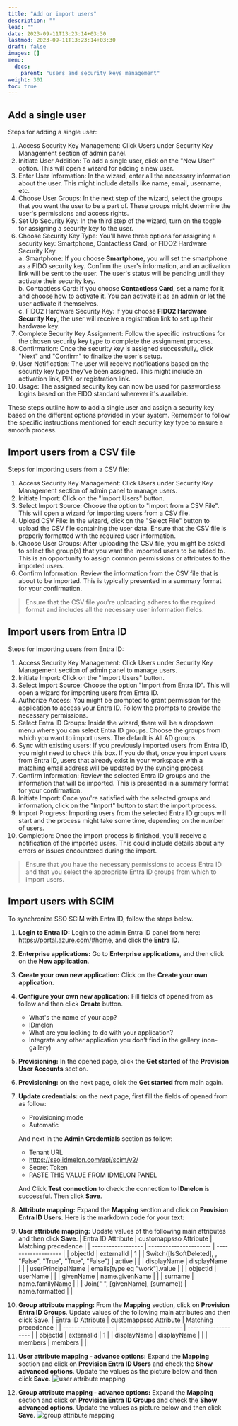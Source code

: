 ```yaml
---
title: "Add or import users"
description: ""
lead: ""
date: 2023-09-11T13:23:14+03:30
lastmod: 2023-09-11T13:23:14+03:30
draft: false
images: []
menu:
  docs:
    parent: "users_and_security_keys_management"
weight: 301
toc: true
---
```


## Add a single user

Steps for adding a single user:

1. Access Security Key Management: Click Users under Security Key Management section of admin panel.
2. Initiate User Addition: To add a single user, click on the "New User" option. This will open a wizard for adding a new user.
3. Enter User Information: In the wizard, enter all the necessary information about the user. This might include details like name, email, username, etc.
4. Choose User Groups: In the next step of the wizard, select the groups that you want the user to be a part of. These groups might determine the user's permissions and access rights.
5. Set Up Security Key: In the third step of the wizard, turn on the toggle for assigning a security key to the user.
6. Choose Security Key Type: You'll have three options for assigning a security key: Smartphone, Contactless Card, or FIDO2 Hardware Security Key.\
    a. Smartphone: If you choose **Smartphone**, you will set the smartphone as a FIDO security key. Confirm the user's information, and an activation link will be sent to the user. The user's status will be pending until they activate their security key.\
    b. Contactless Card: If you choose **Contactless Card**, set a name for it and choose how to activate it. You can activate it as an admin or let the user activate it themselves.\
    c. FIDO2 Hardware Security Key: If you choose **FIDO2 Hardware Security Key**, the user will receive a registration link to set up their hardware key.
7. Complete Security Key Assignment: Follow the specific instructions for the chosen security key type to complete the assignment process.
8. Confirmation: Once the security key is assigned successfully, click "Next" and "Confirm" to finalize the user's setup.
9. User Notification: The user will receive notifications based on the security key type they've been assigned. This might include an activation link, PIN, or registration link.
10. Usage: The assigned security key can now be used for passwordless logins based on the FIDO standard wherever it's available.

These steps outline how to add a single user and assign a security key based on the different options provided in your system. Remember to follow the specific instructions mentioned for each security key type to ensure a smooth process.

## Import users from a CSV file

Steps for importing users from a CSV file:

1. Access Security Key Management: Click Users under Security Key Management section of admin panel to manage users.
2. Initiate Import: Click on the "Import Users" button.
3. Select Import Source: Choose the option to "Import from a CSV File". This will open a wizard for importing users from a CSV file.
4. Upload CSV File: In the wizard, click on the "Select File" button to upload the CSV file containing the user data. Ensure that the CSV file is properly formatted with the required user information.
5. Choose User Groups: After uploading the CSV file, you might be asked to select the group(s) that you want the imported users to be added to. This is an opportunity to assign common permissions or attributes to the imported users.
6. Confirm Information: Review the information from the CSV file that is about to be imported. This is typically presented in a summary format for your confirmation.

> Ensure that the CSV file you're uploading adheres to the required format and includes all the necessary user information fields.

## Import users from Entra ID

Steps for importing users from Entra ID:

1. Access Security Key Management: Click Users under Security Key Management section of admin panel to manage users.
2. Initiate Import: Click on the "Import Users" button.
3. Select Import Source: Choose the option "Import from Entra ID". This will open a wizard for importing users from Entra ID.
4. Authorize Access: You might be prompted to grant permission for the application to access your Entra ID. Follow the prompts to provide the necessary permissions.
5. Select Entra ID Groups: Inside the wizard, there will be a dropdown menu where you can select Entra ID groups. Choose the groups from which you want to import users. The default is All AD groups.
6. Sync with existing users: If you previously imported users from Entra ID, you might need to check this box. If you do that, once you import users from Entra ID, users that already exist in your workspace with a matching email address will be updated by the syncing process
7. Confirm Information: Review the selected Entra ID groups and the information that will be imported. This is presented in a summary format for your confirmation.
8. Initiate Import: Once you're satisfied with the selected groups and information, click on the "Import" button to start the import process.
9. Import Progress: Importing users from the selected Entra ID groups will start and the process might take some time, depending on the number of users.
10. Completion: Once the import process is finished, you'll receive a notification of the imported users. This could include details about any errors or issues encountered during the import.

> Ensure that you have the necessary permissions to access Entra ID and that you select the appropriate Entra ID groups from which to import users.

## Import users with SCIM

To synchronize SSO SCIM with Entra ID, follow the steps below.

1. **Login to Entra ID:** Login to the admin Entra ID panel from here: <https://portal.azure.com/#home>, and click the **Entra ID**.
2. **Enterprise applications:** Go to **Enterprise applications**, and then click on the **New application**.
3. **Create your own new application:** Click on the **Create your own application**.
4. **Configure your own new application:** Fill fields of opened from as follow and then click **Create** button.
    - What's the name of your app?
    - IDmelon
    - What are you looking to do with your application?
    - Integrate any other application you don't find in the gallery (non-gallery)
5. **Provisioning:** In the opened page, click the **Get started** of the **Provision User Accounts** section.
6. **Provisioning:** on the next page, click the **Get started** from main again.
7. **Update credentials:** on the next page, first fill the fields of opened from as follow:
    - Provisioning mode
    - Automatic

    And next in the **Admin Credentials** section as follow:
    - Tenant URL
    - <https://sso.idmelon.com/api/scim/v2/>
    - Secret Token
    - PASTE THIS VALUE FROM IDMELON PANEL

    And Click **Test connection** to check the connection to **IDmelon** is successful. Then click **Save**.
8. **Attribute mapping:** Expand the **Mapping** section and click on **Provision Entra ID Users**.
Here is the markdown code for your text:
9. **User attribute mapping:** Update values of the following main attributes and then click **Save**.
| Entra ID Attribute | customappsso Attribute | Matching precedence |
| ------------------ | ---------------------- | ------------------- |
| objectId           | externalId             | 1                   |
| Switch([IsSoftDeleted], , "False", "True", "True", "False") | active |  |
| displayName        | displayName            |                     |
| userPrincipalName  | emails[type eq "work"].value |  |
| objectId           | userName               |                     |
| givenName          | name.givenName         |                     |
| surname            | name.familyName        |                     |
| Join(" ", [givenName], [surname]) | name.formatted |  |
10. **Group attribute mapping:** From the **Mapping** section, click on **Provision Entra ID Groups**. Update values of the following main attributes and then click Save.
| Entra ID Attribute | customappsso Attribute | Matching precedence |
| ------------------ | ---------------------- | ------------------- |
| objectId           | externalId             | 1                   |
| displayName        | displayName            |                     |
| members            | members                |                     |
11. **User attribute mapping - advance options:** Expand the **Mapping** section and click on **Provision Entra ID Users** and check the **Show advanced options**. Update the values as the picture below and then click **Save**.
![user attribute mapping](/images/vendor/add_or_import_users/user_attribute_mapping.png)
12. **Group attribute mapping - advance options:** Expand the **Mapping** section and click on **Provision Entra ID Groups** and check the **Show advanced options**. Update the values as picture below and then click **Save**.
![group attribute mapping](/images/vendor/add_or_import_users/group_attribute_mapping.png)
